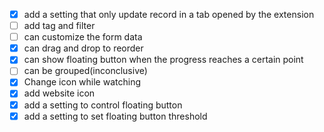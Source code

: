 - [x] add a setting that only update record in a tab opened by the extension
- [ ] add tag and filter
- [ ] can customize the form data
- [x] can drag and drop to reorder
- [x] can show floating button when the progress reaches a certain point
- [ ] can be grouped(inconclusive)
- [x] Change icon while watching
- [x] add website icon
- [x] add a setting to control floating button
- [x] add a setting to set floating button threshold
